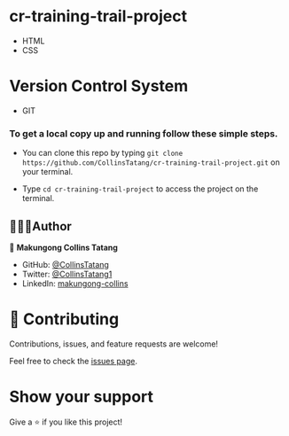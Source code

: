 # cr-training-trail-project

- HTML
- CSS
# Version Control System

- GIT

### To get a local copy up and running follow these simple steps.

- You can clone this repo by typing `git clone https://github.com/CollinsTatang/cr-training-trail-project.git` on your terminal.

- Type `cd cr-training-trail-project` to access the project on the terminal.

## 👩🏿‍🏫Author
👤 **Makungong Collins Tatang**

- GitHub: [@CollinsTatang](https://github.com/CollinsTatang)
- Twitter: [@CollinsTatang1](https://twitter.com/CollinsTatang1)
- LinkedIn: [makungong-collins](https://www.linkedin.com/in/makungong-collins-b43260190/)

# 🤝 Contributing

Contributions, issues, and feature requests are welcome!

Feel free to check the [issues page](https://github.com/CollinsTatang/cr-training-trail-project/issues).

# Show your support

Give a ⭐️ if you like this project!

